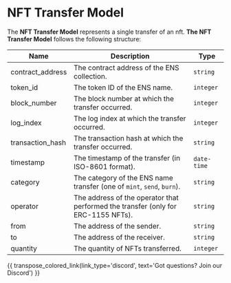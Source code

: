 # NFT Transfer Model
The **NFT Transfer Model** represents a single transfer of an nft. **The NFT Transfer Model** follows the following structure:

| Name             | Description                                                                       | Type        |
| ---------------- | --------------------------------------------------------------------------------- | ----------- |
| contract_address | The contract address of the ENS collection.                                      | `string`    |
| token_id         | The token ID of the ENS name.                                                    | `integer`   |
| block_number     | The block number at which the transfer occurred.                                 | `integer`   |
| log_index        | The log index at which the transfer occurred.                                    | `integer`   |
| transaction_hash | The transaction hash at which the transfer occurred.                             | `string`    |
| timestamp        | The timestamp of the transfer (in ISO-8601 format).                              | `date-time` |
| category         | The category of the ENS name transfer (one of `mint`, `send`, `burn`).           | `string`    |
| operator         | The address of the operator that performed the transfer (only for ERC-1155 NFTs). | `string`    |
| from             | The address of the sender.                                                       | `string`    |
| to               | The address of the receiver.                                                     | `string`    |
| quantity         | The quantity of NFTs transferred.                                                | `integer`   |

{{ transpose_colored_link(link_type='discord', text='Got questions?  Join our Discord') }}
